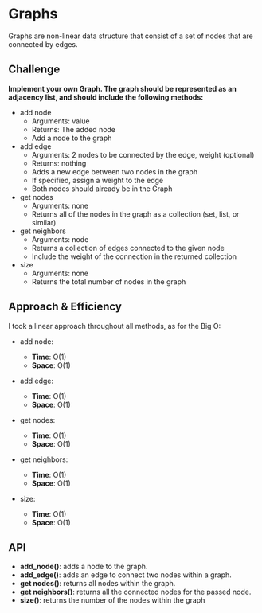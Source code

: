 # Graphs
<!-- Short summary or background information -->
Graphs are non-linear data structure that consist of a set of nodes that are connected by edges.

## Challenge
<!-- Description of the challenge -->
**Implement your own Graph. The graph should be represented as an adjacency list, and should include the following methods:**

- add node
  - Arguments: value
  - Returns: The added node
  - Add a node to the graph
- add edge
  - Arguments: 2 nodes to be connected by the edge, weight (optional)
  - Returns: nothing
  - Adds a new edge between two nodes in the graph
  - If specified, assign a weight to the edge
  - Both nodes should already be in the Graph
- get nodes
  - Arguments: none
  - Returns all of the nodes in the graph as a collection (set, list, or similar)
- get neighbors
  - Arguments: node
  - Returns a collection of edges connected to the given node
  - Include the weight of the connection in the returned collection
- size
  - Arguments: none
  - Returns the total number of nodes in the graph

## Approach & Efficiency
<!-- What approach did you take? Why? What is the Big O space/time for this approach? -->
I took a linear approach throughout all methods, as for the Big O:

- add node:
  - **Time**: O(1)
  - **Space**: O(1)

- add edge:
  - **Time**: O(1)
  - **Space**: O(1)

- get nodes:
  - **Time**: O(1)
  - **Space**: O(1)

- get neighbors:
  - **Time**: O(1)
  - **Space**: O(1)

- size:
  - **Time**: O(1)
  - **Space**: O(1)

## API
<!-- Description of each method publicly available in your Graph -->

- **add_node()**: adds a node to the graph.
- **add_edge()**: adds an edge to connect two nodes within a graph.
- **get nodes()**: returns all nodes within the graph.
- **get neighbors()**: returns all the connected nodes for the passed node.
- **size()**: returns the number of the nodes within the graph
